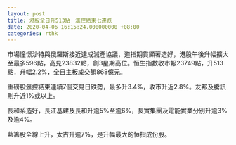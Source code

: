 ```yaml
---
layout: post
title: 港股全日升513點　滙控結束七連跌
date: 2020-04-06 16:15:24.000000000 +08:00
categories: rthk
---
```


市場憧憬沙特與俄羅斯接近達成減產協議，道指期貨顯著造好，港股午後升幅擴大至最多596點，高見23832點，創3星期高位。恒生指數收市報23749點，升513點，升幅2.2%，全日主板成交額868億元。

重磅股滙控結束連續7個交易日跌勢，最多升3.4%，收市升近2.8%。友邦及騰訊則升近1%或以上。

長和系造好，長江基建及長和升逾5%至逾6%，長實集團及電能實業分別升逾3%及逾4%。

藍籌股全線上升，太古升逾7%，是升幅最大的恒指成份股。
